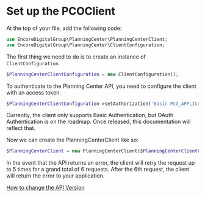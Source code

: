 # Set up the PCOClient

At the top of your file, add the following code:

```php
use EncoreDigitalGroup\PlanningCenter\PlanningCenterClient;
use EncoreDigitalGroup\PlanningCenter\ClientConfiguration;
```

The first thing we need to do is to create an instance of `ClientConfiguration`.
```php
$PlanningCenterClientConfiguration = new ClientConfiguration();
```

To authenticate to the Planning Center API, you need to configure the client with an access token.
```PHP
$PlanningCenterClientConfiguration->setAuthorization('Basic PCO_APPLICATION_ID:PCO_APPLICATION_SECRET');
```
Currently, the client only supports Basic Authentication, but OAuth Authentication is on the roadmap. Once released, this documentation will reflect that.

Now we can create the PlanningCenterClient like so:
```php
$PlanningCenterClient = new PlanningCenterClient($PlanningCenterClientConfiguration);
```

<note>
In the event that the API returns an error, the client will retry the request up to 5 times for a grand total of 6 requests. After the 6th request, the client will return the error to your application. 
</note>

<tip><a href="02-Change-the-API-Version.md">How to change the API Version</a></tip>
